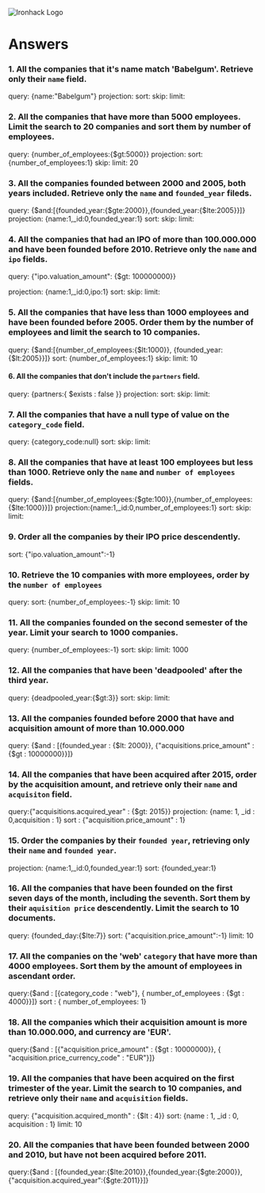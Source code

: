 ![Ironhack Logo](https://i.imgur.com/1QgrNNw.png)

# Answers

### 1. All the companies that it's name match 'Babelgum'. Retrieve only their `name` field.
query: {name:"Babelgum"}
projection: 
sort: 
skip: 
limit: 
### 2. All the companies that have more than 5000 employees. Limit the search to 20 companies and sort them by **number of employees**.
query: {number_of_employees:{$gt:5000}}
projection: 
sort: {number_of_employees:1}
skip: 
limit: 20
### 3. All the companies founded between 2000 and 2005, both years included. Retrieve only the `name` and `founded_year` fileds.
query: {$and:[{founded_year:{$gte:2000}},{founded_year:{$lte:2005}}]}
projection: {name:1,_id:0,founded_year:1}
sort: 
skip: 
limit: 
### 4. All the companies that had an IPO of more than 100.000.000 and have been founded before 2010. Retrieve only the `name` and `ipo` fields.
query: {"ipo.valuation_amount": {$gt: 100000000}}

projection: {name:1,_id:0,ipo:1}
sort: 
skip: 
limit:
### 5. All the companies that have less than 1000 employees and have been founded before 2005. Order them by the number of employees and limit the search to 10 companies.
query: {$and:[{number_of_employees:{$lt:1000}}, {founded_year:{$lt:2005}}]}
sort: {number_of_employees:1}
skip: 
limit: 10
#### 6. All the companies that don't include the `partners` field.
query: {partners:{ $exists : false }}
projection: 
sort:
skip: 
limit:
### 7. All the companies that have a null type of value on the `category_code` field.
query: {category_code:null}
sort:
skip: 
limit:
### 8. All the companies that have at least 100 employees but less than 1000. Retrieve only the `name` and `number of employees` fields.
query: {$and:[{number_of_employees:{$gte:100}},{number_of_employees:{$lte:1000}}]}
projection:{name:1,_id:0,number_of_employees:1}
sort:
skip: 
limit:
### 9. Order all the companies by their IPO price descendently.

sort: {"ipo.valuation_amount":-1}

### 10. Retrieve the 10 companies with more employees, order by the `number of employees`
query: 
sort: {number_of_employees:-1}
skip: 
limit: 10
### 11. All the companies founded on the second semester of the year. Limit your search to 1000 companies.
query: {number_of_employees:-1}
sort:
skip: 
limit: 1000
### 12. All the companies that have been 'deadpooled' after the third year.
query: {deadpooled_year:{$gt:3}}
sort:
skip: 
limit:
### 13. All the companies founded before 2000 that have and acquisition amount of more than 10.000.000
query: {$and : [{founded_year : {$lt: 2000}}, {"acquisitions.price_amount" : {$gt : 10000000}}]}

### 14. All the companies that have been acquired after 2015, order by the acquisition amount, and retrieve only their `name` and `acquisiton` field.
query:{"acquisitions.acquired_year" : {$gt: 2015}}
projection: {name: 1, _id : 0,acquisition : 1}
sort : {"acquisition.price_amount" : 1}
### 15. Order the companies by their `founded year`, retrieving only their `name` and `founded year`.
projection: {name:1,_id:0,founded_year:1}
sort: {founded_year:1}

### 16. All the companies that have been founded on the first seven days of the month, including the seventh. Sort them by their `aquisition price` descendently. Limit the search to 10 documents.
query: {founded_day:{$lte:7}}
sort: {"acquisition.price_amount":-1}
limit: 10

### 17. All the companies on the 'web' `category` that have more than 4000 employees. Sort them by the amount of employees in ascendant order.
query:{$and : [{category_code : "web"}, { number_of_employees : {$gt : 4000}}]}
sort : { number_of_employees: 1} 

### 18. All the companies which their acquisition amount is more than 10.000.000, and currency are 'EUR'.
query:{$and : [{"acquisition.price_amount" : {$gt : 10000000}}, { "acquisition.price_currency_code" : "EUR"}]}

### 19. All the companies that have been acquired on the first trimester of the year. Limit the search to 10 companies, and retrieve only their `name` and `acquisition` fields.
query: {"acquisition.acquired_month" : {$lt : 4}}
sort: {name : 1, _id : 0, acquisition : 1}
limit: 10

### 20. All the companies that have been founded between 2000 and 2010, but have not been acquired before 2011.
query:{$and : [{founded_year:{$lte:2010}},{founded_year:{$gte:2000}},{"acquisition.acquired_year":{$gte:2011}}]}